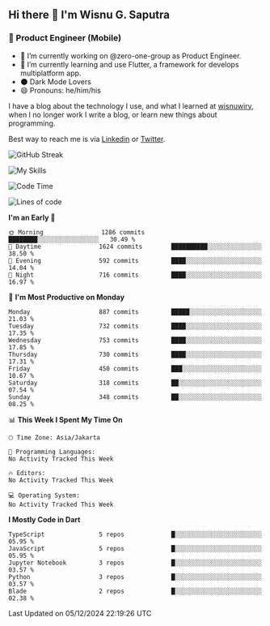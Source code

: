 ## Hi there 👋 I'm Wisnu G. Saputra

### :mobile_phone_off: Product Engineer (Mobile)

- 🔭 I’m currently working on @zero-one-group as Product Engineer.
- 🌱 I’m currently learning and use Flutter, a framework for develops multiplatform app.
- 🌑 Dark Mode Lovers
- 😄 Pronouns: he/him/his

I have a blog about the technology I use, and what I learned at [wisnuwiry](https://wisnuwiry.space/), when I no longer work I write a blog, or learn new things about programming.

Best way to reach me is via [Linkedin](https://www.linkedin.com/in/wisnu-saputra/) or [Twitter](https://twitter.com/wisnuwiry).

![GitHub Streak](https://streak-stats.demolab.com?user=wisnuwiry&theme=dark&hide_border=true)

![My Skills](https://skillicons.dev/icons?i=dart,flutter,kotlin,swift,go,js,css,neovim,git,linux&perline=5)

<!--START_SECTION:waka-->
![Code Time](http://img.shields.io/badge/Code%20Time-1%2C581%20hrs%2027%20mins-blue)

![Lines of code](https://img.shields.io/badge/From%20Hello%20World%20I%27ve%20Written-6.0%20million%20lines%20of%20code-blue)

**I'm an Early 🐤** 

```text
🌞 Morning                1286 commits        ████████░░░░░░░░░░░░░░░░░   30.49 % 
🌆 Daytime                1624 commits        ██████████░░░░░░░░░░░░░░░   38.50 % 
🌃 Evening                592 commits         ████░░░░░░░░░░░░░░░░░░░░░   14.04 % 
🌙 Night                  716 commits         ████░░░░░░░░░░░░░░░░░░░░░   16.97 % 
```
📅 **I'm Most Productive on Monday** 

```text
Monday                   887 commits         █████░░░░░░░░░░░░░░░░░░░░   21.03 % 
Tuesday                  732 commits         ████░░░░░░░░░░░░░░░░░░░░░   17.35 % 
Wednesday                753 commits         ████░░░░░░░░░░░░░░░░░░░░░   17.85 % 
Thursday                 730 commits         ████░░░░░░░░░░░░░░░░░░░░░   17.31 % 
Friday                   450 commits         ███░░░░░░░░░░░░░░░░░░░░░░   10.67 % 
Saturday                 318 commits         ██░░░░░░░░░░░░░░░░░░░░░░░   07.54 % 
Sunday                   348 commits         ██░░░░░░░░░░░░░░░░░░░░░░░   08.25 % 
```


📊 **This Week I Spent My Time On** 

```text
🕑︎ Time Zone: Asia/Jakarta

💬 Programming Languages: 
No Activity Tracked This Week

🔥 Editors: 
No Activity Tracked This Week

💻 Operating System: 
No Activity Tracked This Week
```

**I Mostly Code in Dart** 

```text
TypeScript               5 repos             █░░░░░░░░░░░░░░░░░░░░░░░░   05.95 % 
JavaScript               5 repos             █░░░░░░░░░░░░░░░░░░░░░░░░   05.95 % 
Jupyter Notebook         3 repos             █░░░░░░░░░░░░░░░░░░░░░░░░   03.57 % 
Python                   3 repos             █░░░░░░░░░░░░░░░░░░░░░░░░   03.57 % 
Blade                    2 repos             █░░░░░░░░░░░░░░░░░░░░░░░░   02.38 % 
```




 Last Updated on 05/12/2024 22:19:26 UTC
<!--END_SECTION:waka-->
